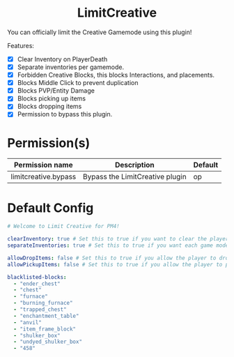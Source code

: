 <h1 align="center">LimitCreative</h1>
You can officially limit the Creative Gamemode using this plugin!

Features:

- [x] Clear Inventory on PlayerDeath
- [x] Separate inventories per gamemode.
- [x] Forbidden Creative Blocks, this blocks Interactions, and placements.
- [x] Blocks Middle Click to prevent duplication
- [x] Blocks PVP/Entity Damage
- [x] Blocks picking up items
- [x] Blocks dropping items
- [x] Permission to bypass this plugin.

# Permission(s)

| Permission name      | Description                     | Default |
|----------------------|---------------------------------|---------|
| limitcreative.bypass | Bypass the LimitCreative plugin | op      |


# Default Config

```yaml
# Welcome to Limit Creative for PM4!

clearInventory: true # Set this to true if you want to clear the player inventory before death or switching gamemodes.
separateInventories: true # Set this to true if you want each game mode to have a separate inventory

allowDropItems: false # Set this to true if you allow the player to drop items in Creative.
allowPickupItems: false # Set this to true if you allow the player to pick up items in Creative.

blacklisted-blocks:
  - "ender_chest"
  - "chest"
  - "furnace"
  - "burning_furnace"
  - "trapped_chest"
  - "enchantment_table"
  - "anvil"
  - "item_frame_block"
  - "shulker_box"
  - "undyed_shulker_box"
  - "458"
```
